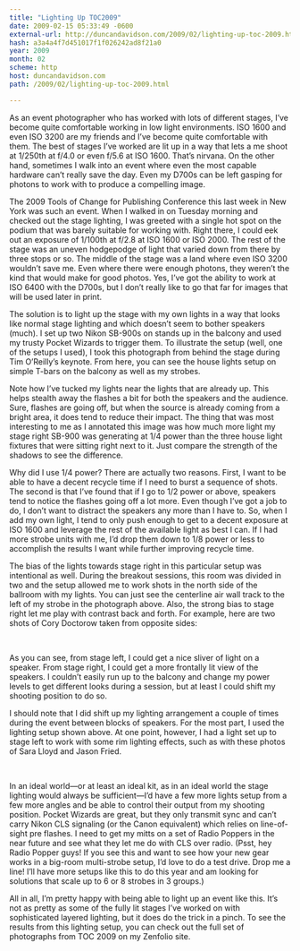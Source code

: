 ```yaml
---
title: "Lighting Up TOC2009"
date: 2009-02-15 05:33:49 -0600
external-url: http://duncandavidson.com/2009/02/lighting-up-toc-2009.html
hash: a3a4a4f7d451017f1f026242ad8f21a0
year: 2009
month: 02
scheme: http
host: duncandavidson.com
path: /2009/02/lighting-up-toc-2009.html

---
```


As an event photographer who has worked with lots of different stages, I’ve become quite comfortable working in low light environments. ISO 1600 and even ISO 3200 are my friends and I’ve become quite comfortable with them. The best of stages I’ve worked are lit up in a way that lets a me shoot at 1/250th at f/4.0 or even f/5.6 at ISO 1600. That’s nirvana. On the other hand, sometimes I walk into an event where even the most capable hardware can’t really save the day. Even my D700s can be left gasping for photons to work with to produce a compelling image.


The 2009 Tools of Change for Publishing Conference this last week in New York was such an event. When I walked in on Tuesday morning and checked out the stage lighting, I was greeted with a single hot spot on the podium that was barely suitable for working with. Right there, I could eek out an exposure of 1/100th at f/2.8 at ISO 1600 or ISO 2000. The rest of the stage was an uneven hodgepodge of light that varied down from there by three stops or so. The middle of the stage was a land where even ISO 3200 wouldn’t save me. Even where there were enough photons, they weren’t the kind that would make for good photos. Yes, I’ve got the ability to work at ISO 6400 with the D700s, but I don’t really like to go that far for images that will be used later in print.


The solution is to light up the stage with my own lights in a way that looks like normal stage lighting and which doesn’t seem to bother speakers (much). I set up two Nikon SB-900s on stands up in the balcony and used my trusty Pocket Wizards to trigger them. To illustrate the setup (well, one of the setups I used), I took this photograph from behind the stage during Tim O’Reilly’s keynote. From here, you can see the house lights setup on simple T-bars on the balcony as well as my strobes.





Note how I’ve tucked my lights near the lights that are already up. This helps stealth away the flashes a bit for both the speakers and the audience. Sure, flashes are going off, but when the source is already coming from a bright area, it does tend to reduce their impact. The thing that was most interesting to me as I annotated this image was how much more light my stage right SB-900 was generating at 1/4 power than the three house light fixtures that were sitting right next to it. Just compare the strength of the shadows to see the difference.


Why did I use 1/4 power? There are actually two reasons. First, I want to be able to have a decent recycle time if I need to burst a sequence of shots. The second is that I’ve found that if I go to 1/2 power or above, speakers tend to notice the flashes going off a lot more. Even though I’ve got a job to do, I don’t want to distract the speakers any more than I have to. So, when I add my own light, I tend to only push enough to get to a decent exposure at ISO 1600 and leverage the rest of the available light as best I can. If I had more strobe units with me, I’d drop them down to 1/8 power or less to accomplish the results I want while further improving recycle time.


The bias of the lights towards stage right in this particular setup was intentional as well. During the breakout sessions, this room was divided in two and the setup allowed me to work shots in the north side of the ballroom with my lights. You can just see the centerline air wall track to the left of my strobe in the photograph above. Also, the strong bias to stage right let me play with contrast back and forth. For example, here are two shots of Cory Doctorow taken from opposite sides:



    


As you can see, from stage left, I could get a nice sliver of light on a speaker. From stage right, I could get a more frontally lit view of the speakers. I couldn’t easily run up to the balcony and change my power levels to get different looks during a session, but at least I could shift my shooting position to do so.


I should note that I did shift up my lighting arrangement a couple of times during the event between blocks of speakers. For the most part, I used the lighting setup shown above. At one point, however, I had a light set up to stage left to work with some rim lighting effects, such as with these photos of Sara Lloyd and Jason Fried.


    


In an ideal world—or at least an ideal kit, as in an ideal world the stage lighting would always be sufficient—I’d have a few more lights setup from a few more angles and be able to control their output from my shooting position. Pocket Wizards are great, but they only transmit sync and can’t carry Nikon CLS signaling (or the Canon equivalent) which relies on line-of-sight pre flashes. I need to get my mitts on a set of Radio Poppers in the near future and see what they let me do with CLS over radio. (Psst, hey Radio Popper guys! If you see this and want to see how your new gear works in a big-room multi-strobe setup, I’d love to do a test drive. Drop me a line! I’ll have more setups like this to do this year and am looking for solutions that scale up to 6 or 8 strobes in 3 groups.)


All in all, I’m pretty happy with being able to light up an event like this. It’s not as pretty as some of the fully lit stages I’ve worked on with sophisticated layered lighting, but it does do the trick in a pinch. To see the results from this lighting setup, you can check out the full set of photographs from TOC 2009 on my Zenfolio site.

